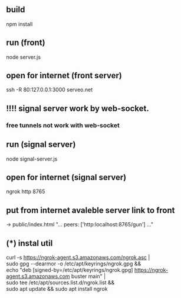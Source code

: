


## build
npm install

## run (front)
node server.js

## open for internet (front server)
ssh -R 80:127.0.0.1:3000 serveo.net





## !!!! signal server work by web-socket.
### free tunnels not work with web-socket

## run (signal server)
node signal-server.js

## open for internet (signal server)
ngrok http 8765

## put from internet avaleble server link to front
-> public/index.html "... peers: ['http:localhost:8765/gun'] ..."







## (*) instal util
curl -s https://ngrok-agent.s3.amazonaws.com/ngrok.asc | \
  sudo gpg --dearmor -o /etc/apt/keyrings/ngrok.gpg && \
  echo "deb [signed-by=/etc/apt/keyrings/ngrok.gpg] https://ngrok-agent.s3.amazonaws.com buster main" | \
  sudo tee /etc/apt/sources.list.d/ngrok.list && \
  sudo apt update && sudo apt install ngrok